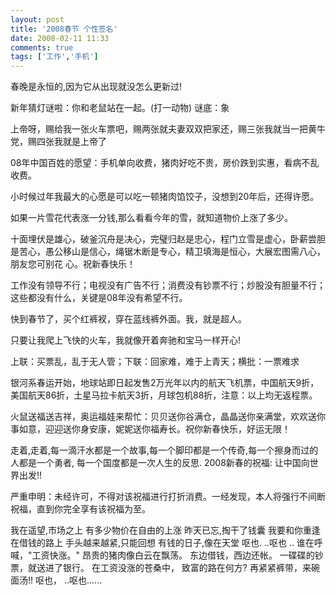 ```yaml
---
layout: post
title: '2008春节 个性签名'
date: 2008-02-11 11:33
comments: true
tags: ['工作','手机']
---
```


春晚是永恒的,因为它从出现就没怎么更新过!

新年猜灯谜啦：你和老鼠站在一起。(打一动物) 谜底：象

上帝呀，赐给我一张火车票吧，赐两张就夫妻双双把家还，赐三张我就当一把黄牛党，赐四张我就是上帝了

08年中国百姓的愿望：手机单向收费，猪肉好吃不贵，房价跌到实惠，看病不乱收费。

小时候过年我最大的心愿是可以吃一顿猪肉馅饺子，没想到20年后，还得许愿。

如果一片雪花代表涨一分钱,那么看看今年的雪，就知道物价上涨了多少。

十面埋伏是雄心，破釜沉舟是决心，完璧归赵是忠心，程门立雪是虚心，卧薪尝胆是苦心，愚公移山是信心，绳锯木断是专心，精卫填海是恒心，大展宏图需八心，朋友您可别花
心。祝新春快乐！

工作没有领导不行；电视没有广告不行；消费没有钞票不行；炒股没有胆量不行；这些都没有什么，关键是08年没有希望不行。

快到春节了，买个红裤衩，穿在蓝线裤外面。我，就是超人。

只要让我爬上飞快的火车，我就像开着奔驰和宝马一样开心!

上联：买票乱，乱于无人管；下联：回家难，难于上青天；横批：一票难求

银河系春运开始，地球站即日起发售2万光年以内的航天飞机票，中国航天9折，美国航天86折，土星马拉卡航天3折，月球包机88折，注意：以上均无返程票。

火鼠送福送吉祥，奥运福娃来帮忙：贝贝送你谷满仓，晶晶送你亲满堂，欢欢送你事如意，迎迎送你身安康，妮妮送你福寿长。祝你新春快乐，好运无限！

走着,走着,每一滴汗水都是一个故事,每一个脚印都是一个传奇,每一个擦身而过的人都是一个勇者, 每一个国度都是一次人生的反思. 2008新春的祝福:
让中国向世界出发!!

严重申明：未经许可，不得对该祝福进行打折消费。一经发现，本人将强行不间断祝福，直到你完全享有该祝福为至。

我在遥望,市场之上 有多少物价在自由的上涨 昨天已忘,掏干了钱囊 我要和你重逢在借钱的路上 手头越来越紧,只能回想 有钱的日子,像在天堂 呕也. ..呕也
.. 谁在呼喊，"工资快涨。" 昂贵的猪肉像白云在飘荡。 东边借钱，西边还帐。 一碟碟的钞票，就送进了银行。 在工资没涨的苍桑中， 致富的路在何方?
再紧紧裤带，来碗面汤!! 呕也， ..呕也......

